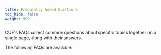 ```yaml
---
title: Frequently Asked Questions
toc_hide: false
weight: 999
---
```


CUE's FAQs collect common questions about specific topics together on a single
page, along with their answers.

The following FAQs are available:
